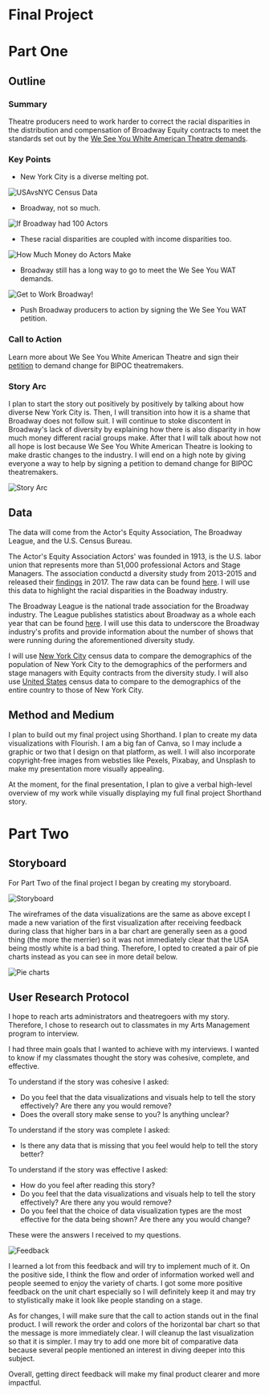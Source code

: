 # Final Project

# Part One

## Outline

### Summary
Theatre producers need to work harder to correct the racial disparities in the distribution and compensation of Broadway Equity contracts to meet the standards set out by the [We See You White American Theatre demands](https://www.weseeyouwat.com/). 

### Key Points
- New York City is a diverse melting pot.

![USAvsNYC Census Data](https://user-images.githubusercontent.com/73760381/99733228-d7d95800-2a8e-11eb-9b66-7d8bf53e17bf.jpg)

- Broadway, not so much.

![If Broadway had 100 Actors](https://user-images.githubusercontent.com/73760381/99733223-d60f9480-2a8e-11eb-8446-78960aae2137.jpg)

- These racial disparities are coupled with income disparities too.

![How Much Money do Actors Make](https://user-images.githubusercontent.com/73760381/99733213-d3ad3a80-2a8e-11eb-964c-7b722ab50acf.jpg)

- Broadway still has a long way to go to meet the We See You WAT demands.

![Get to Work Broadway!](https://user-images.githubusercontent.com/73760381/99733233-d9a31b80-2a8e-11eb-9f23-41df12d2e1dd.jpg)

- Push Broadway producers to action by signing the We See You WAT petition. 

### Call to Action
Learn more about We See You White American Theatre and sign their [petition](https://www.weseeyouwat.com/) to demand change for BIPOC theatremakers. 

### Story Arc
I plan to start the story out positively by positively by talking about how diverse New York City is. Then, I will transition into how it is a shame that Broadway does not follow suit. I will continue to stoke discontent in Broadway's lack of diversity by explaining how there is also disparity in how much money different racial groups make. After that I will talk about how not all hope is lost because We See You White American Theatre is looking to make drastic changes to the industry. I will end on a high note by giving everyone a way to help by signing a petition to demand change for BIPOC theatremakers. 

![Story Arc](https://user-images.githubusercontent.com/73760381/99734664-30115980-2a91-11eb-9a93-dc5b609bf48d.jpg) 

## Data
The data will come from the Actor's Equity Association, The Broadway League, and the U.S. Census Bureau.

The Actor's Equity Association Actors' was founded in 1913, is the U.S. labor union that represents more than 51,000 professional Actors and Stage Managers. The association conductd a diversity study from 2013-2015 and released their [findings](https://actorsequity.org/news/PR/First-EverDiversityStudy2017/) in 2017. The raw data can be found [here](https://docs.google.com/spreadsheets/u/1/d/1QufPYWJQEc4naChpN77ATG-3bzDRwrpw7MvqhnD1WEA/pubhtml). I will use this data to highlight the racial disparities in the Boadway industry. 

The Broadway League is the national trade association for the Broadway industry. The League publishes statistics about Broadway as a whole each year that can be found [here](https://www.broadwayleague.com/research/statistics-broadway-nyc/). I will use this data to underscore the Broadway industry's profits and provide information about the number of shows that were running during the aforementioned diversity study. 

I will use [New York City](https://www.census.gov/quickfacts/fact/table/newyorkcitynewyork/POP010210#POP010210) census data to compare the demographics of the population of New York City to the demographics of the performers and stage managers with Equity contracts from the diversity study. I will also use [United States](https://www.census.gov/quickfacts/fact/table/US/POP010210#POP010210) census data to compare to the demographics of the entire country to those of New York City. 

## Method and Medium
I plan to build out my final project using Shorthand. I plan to create my data visualizations with Flourish. I am a big fan of Canva, so I may include a graphic or two that I design on that platform, as well. I will also incorporate copyright-free images from websties like Pexels, Pixabay, and Unsplash to make my presentation more visually appealing.

At the moment, for the final presentation, I plan to give a verbal high-level overview of my work while visually displaying my full final project Shorthand story. 

# Part Two

## Storyboard

For Part Two of the final project I began by creating my storyboard.

![Storyboard](https://user-images.githubusercontent.com/73760381/100803535-51f7ce00-33f9-11eb-8174-2b551229b817.png)

The wireframes of the data visualizations are the same as above except I made a new variation of the first visualization after receiving feedback during class that higher bars in a bar chart are generally seen as a good thing (the more the merrier) so it was not immediately clear that the USA being mostly white is a bad thing. Therefore, I opted to created a pair of pie charts instead as you can see in more detail below.


![Pie charts](https://user-images.githubusercontent.com/73760381/100804012-1b6e8300-33fa-11eb-80a8-a21a091e52f5.jpg)

## User Research Protocol

I hope to reach arts administrators and theatregoers with my story. Therefore, I chose to research out to classmates in my Arts Management program to interview. 

I had three main goals that I wanted to achieve with my interviews. I wanted to know if my classmates thought the story was cohesive, complete, and effective. 

To understand if the story was cohesive I asked:
- Do you feel that the data visualizations and visuals help to tell the story effectively? Are there any you would remove?
- Does the overall story make sense to you? Is anything unclear?

To understand if the story was complete I asked:
- Is there any data that is missing that you feel would help to tell the story better?

To understand if the story was effective I asked:
- How do you feel after reading this story?
- Do you feel that the data visualizations and visuals help to tell the story effectively? Are there any you would remove?
- Do you feel that the choice of data visualization types are the most effective for the data being shown? Are there any you would change?

These were the answers I received to my questions.

![Feedback](https://user-images.githubusercontent.com/73760381/100805489-ba947a00-33fc-11eb-8451-5df1d31cdfcb.png)

I learned a lot from this feedback and will try to implement much of it. On the positive side, I think the flow and order of information worked well and people seemed to enjoy the variety of charts. I got some more positive feedback on the unit chart especially so I will definitely keep it and may try to stylistically make it look like people standing on a stage. 

As for changes, I will make sure that the call to action stands out in the final product. I will rework the order and colors of the horizontal bar chart so that the message is more immediately clear. I will cleanup the last visualization so that it is simpler. I may try to add one more bit of comparative data because several people mentioned an interest in diving deeper into this subject. 

Overall, getting direct feedback will make my final product clearer and more impactful. 














